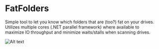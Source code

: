 FatFolders
==========

Simple tool to let you know which folders that are (too?) fat on your drives. Utilizes multiple cores (.NET parallel framework) where available to maximize IO throughput and minimize waits/stalls when scanning drives.

![Alt text](https://raw.github.com/erlandranvinge/FatFolders/master/FatFolders/Screenshots/FatFolders.png "FatFolders screenshot")


